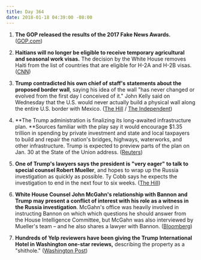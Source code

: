 ```yaml
---
title: Day 364
date: 2018-01-18 04:39:00 -08:00
---
```


1. **The GOP released the results of the 2017 Fake News Awards.** ([GOP.com](https://gop.com/the-highly-anticipated-2017-fake-news-awards/))

2. **Haitians will no longer be eligible to receive temporary agricultural and seasonal work visas.** The decision by the White House removes Haiti from the list of countries that are eligible for H-2A and H-2B visas. ([CNN](http://www.cnn.com/2018/01/17/politics/haiti-temporary-visas/index.html))

3. **Trump contradicted his own chief of staff's statements about the proposed border wall**, saying his idea of the wall "has never changed or evolved from the first day I conceived of it." John Kelly said on Wednesday that the U.S. would never actually build a physical wall along the entire U.S. border with Mexico. ([The Hill](http://thehill.com/homenews/administration/369484-trump-the-wall-has-never-changed-or-evolved) / [The Independent](https://www.independent.co.uk/news/world/americas/us-politics/donald-trump-mexico-wall-john-kelly-announcement-us-president-border-gaps-see-through-immigration-a8165616.html))

4. **The Trump administration is finalizing its long-awaited infrastructure plan. **Sources familiar with the play say it would encourage $1.35 trillion in spending by private investment and state and local taxpayers to build and repair the nation's bridges, highways, waterworks, and other infrastructure. Trump is expected to preview parts of the plan on Jan. 30 at the State of the Union address. ([Reuters](https://www.reuters.com/article/us-usa-trump-infrastructure/trump-administrations-infrastructure-plan-taking-shape-idUSKBN1F71BC))

5. **One of Trump's lawyers says the president is "very eager" to talk to special counsel Robert Mueller**, and hopes to wrap up the Russia investigation as quickly as possible. Ty Cobb says he expects the investigation to end in the next four to six weeks. ([The Hill](http://thehill.com/homenews/administration/369485-lawyer-trump-very-eager-to-talk-to-special-counsel))

6. **White House Counsel John McGahn's relationship with Bannon and Trump may present a conflict of interest with his role as a witness in the Russia investigation**.  McGahn's office was heavily involved in instructing Bannon on which which questions he should answer from the House Intelligence Committee, but McGahn was also interviewed by Mueller's team – and he also shares a lawyer with Bannon. ([Bloomberg](https://www.bloomberg.com/news/articles/2018-01-18/bannon-battle-shows-potential-conflicts-for-white-house-s-mcgahn))

7. **Hundreds of Yelp reviewers have been giving the Trump International Hotel in Washington one-star reviews,** describing the property as a "shithole." ([Washington Post](https://www.washingtonpost.com/news/morning-mix/wp/2018/01/18/trump-hotel-reviews-now-flooded-with-a-certain-expletive-on-yelp/?utm_term=.5c787818f3df))